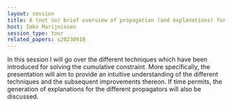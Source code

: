 ```yaml
---
layout: session
title: A (not so) brief overview of propagation (and explanations) for the cumulative constraint
host: Imko Marijnissen
session_type: tour
related_papers: s20230918
---
```


In this session I will go over the different techniques which have been introduced for solving the cumulative constraint. More specifically, the presentation will aim to provide an intuitive understanding of the different techniques and the subsequent improvements thereon. If time permits, the generation of explanations for the different propagators will also be discussed.
